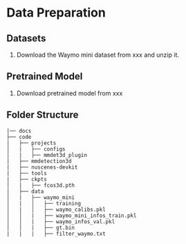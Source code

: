# Data Preparation

## Datasets

1. Download the Waymo mini dataset from xxx and unzip it. 

## Pretrained Model

1. Download pretrained model from xxx 

## Folder Structure
```
|── docs
├── code
|   ├── projects
│   |   ├── configs
│   |   ├── mmdet3d_plugin
|   ├── mmdetection3d
|   ├── nuscenes-devkit
|   ├── tools
|   ├── ckpts
│   |   ├── fcos3d.pth
|   ├── data
│   |   ├── waymo_mini
│   |   │   ├── training
│   |   │   ├── waymo_calibs.pkl
│   │   |   ├── waymo_mini_infos_train.pkl
│   │   |   ├── waymo_infos_val.pkl
│   │   |   ├── gt.bin
|   |   |   ├── filter_waymo.txt
```


<!-- # 这个命令会最后生成一个bin的文件，代码会输出这个bin的路径，会在test/$CONFIG_NAME 下面
./tools/dist_test_video.sh ./projects/configs/waymo/waymo_imp.py ./path/to/ckpt.pth 8

# 然后用下面的命令获得最终结果

python ./projects/mmdet3d_plugin/datasets/eval_waymo.py  -b path/to/bin

# note:两个代码串在一起，一直跑不起来
``` -->